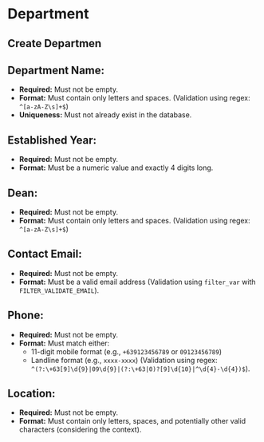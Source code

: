 

# Department

## Create Departmen

## Department Name:
- **Required:** Must not be empty.
- **Format:** Must contain only letters and spaces. (Validation using regex: `^[a-zA-Z\s]+$`)
- **Uniqueness:** Must not already exist in the database.

## Established Year:
- **Required:** Must not be empty.
- **Format:** Must be a numeric value and exactly 4 digits long.

## Dean:
- **Required:** Must not be empty.
- **Format:** Must contain only letters and spaces. (Validation using regex: `^[a-zA-Z\s]+$`)

## Contact Email:
- **Required:** Must not be empty.
- **Format:** Must be a valid email address (Validation using `filter_var` with `FILTER_VALIDATE_EMAIL`).

## Phone:
- **Required:** Must not be empty.
- **Format:** Must match either:
  - 11-digit mobile format (e.g., `+639123456789` or `09123456789`)
  - Landline format (e.g., `xxxx-xxxx`) (Validation using regex: `^(?:\+63[9]\d{9}|09\d{9}|(?:\+63|0)?[9]\d{10}|^\d{4}-\d{4})$`).

## Location:
- **Required:** Must not be empty.
- **Format:** Must contain only letters, spaces, and potentially other valid characters (considering the context).
